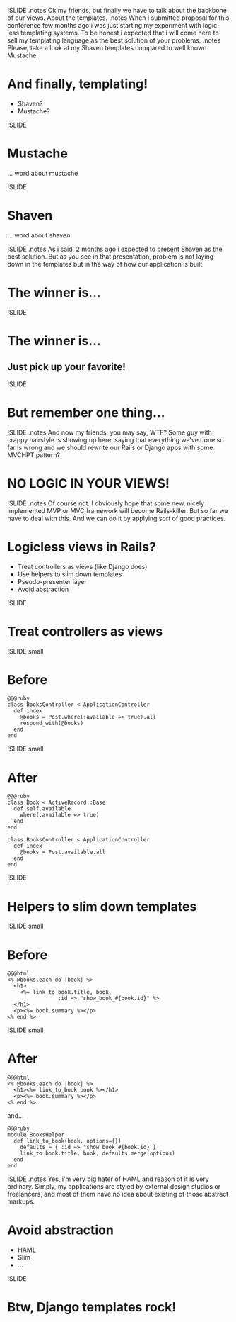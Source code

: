 !SLIDE
.notes Ok my friends, but finally we have to talk about the backbone of our views. About the templates.
.notes When i submitted proposal for this conference few months ago i was just starting my experiment with logic-less templating systems. To be honest i expected that i will come here to sell my templating language as the best solution of your problems.
.notes Please, take a look at my Shaven templates compared to well known Mustache.
# And finally, templating!

* Shaven?
* Mustache?

!SLIDE
# Mustache

... word about mustache

!SLIDE
# Shaven

... word about shaven

!SLIDE
.notes As i said, 2 months ago i expected to present Shaven as the best solution. But as you see in that presentation, problem is not laying down in the templates but in the way of how our application is built.
# The winner is...

!SLIDE
# The winner is...

## Just pick up your favorite!

!SLIDE
# But remember one thing...

!SLIDE
.notes And now my friends, you may say, WTF? Some guy with crappy hairstyle is showing up here, saying that everything we've done so far is wrong and we should rewrite our Rails or Django apps with some MVCHPT pattern? 
# NO LOGIC IN YOUR VIEWS!

!SLIDE
.notes Of course not. I obviously hope that some new, nicely implemented MVP or MVC framework will become Rails-killer. But so far we have to deal with this. And we can do it by applying sort of good practices. 
# Logicless views in Rails?

* Treat controllers as views (like Django does)
* Use helpers to slim down templates
* Pseudo-presenter layer
* Avoid abstraction

!SLIDE
# Treat controllers as views

!SLIDE small
# Before

    @@@ruby
	class BooksController < ApplicationController
	  def index
	    @books = Post.where(:available => true).all
		respond_with(@books)
	  end
	end
	
!SLIDE small
# After

    @@@ruby
	class Book < ActiveRecord::Base
	  def self.available
	    where(:available => true)
	  end
	end
	
	class BooksController < ApplicationController
	  def index
	    @books = Post.available.all
	  end
	end

!SLIDE
# Helpers to slim down templates

!SLIDE small
# Before

    @@@html
    <% @books.each do |book| %>
	  <h1>
	    <%= link_to book.title, book, 
		            :id => "show_book_#{book.id}" %>
	  </h1>
	  <p><%= book.summary %></p>
	<% end %>

!SLIDE small
# After

    @@@html
	<% @books.each do |book| %>
	  <h1><%= link_to_book book %></h1>
	  <p><%= book.summary %></p>
	<% end %>

and...

	@@@ruby
	module BooksHelper
	  def link_to_book(book, options={})
	    defaults = { :id => "show_book_#{book.id} }
	    link_to book.title, book, defaults.merge(options)
	  end
	end

!SLIDE
.notes Yes, i'm very big hater of HAML and reason of it is very ordinary. Simply, my applications are styled by external design studios or freelancers, and most of them have no idea about existing of those abstract markups.  
# Avoid abstraction

* HAML
* Slim
* ...

!SLIDE
# Btw, Django templates rock!
